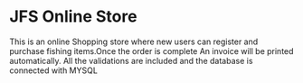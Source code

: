 # JFS Online Store
 This is an online Shopping store where new users can register and purchase fishing items.Once the order is complete An invoice will be printed automatically. All the validations are included and the database is connected with MYSQL
